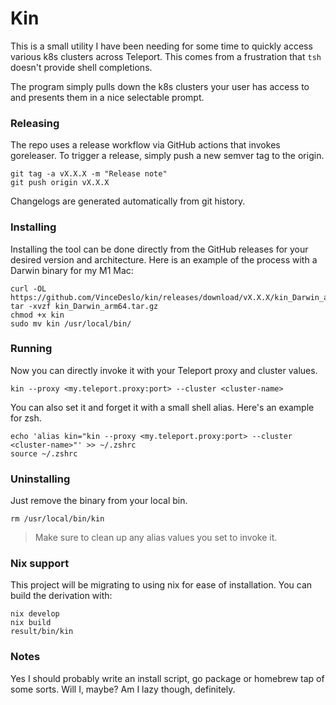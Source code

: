 # Kin

This is a small utility I have been needing for some time to quickly access various k8s clusters across Teleport.
This comes from a frustration that `tsh` doesn't provide shell completions.

The program simply pulls down the k8s clusters your user has access to and presents them in a nice selectable prompt.

### Releasing

The repo uses a release workflow via GitHub actions that invokes goreleaser.
To trigger a release, simply push a new semver tag to the origin.

```
git tag -a vX.X.X -m "Release note"
git push origin vX.X.X
```

Changelogs are generated automatically from git history.

### Installing

Installing the tool can be done directly from the GitHub releases for your desired version and architecture.
Here is an example of the process with a Darwin binary for my M1 Mac:

```
curl -OL https://github.com/VinceDeslo/kin/releases/download/vX.X.X/kin_Darwin_arm64.tar.gz
tar -xvzf kin_Darwin_arm64.tar.gz
chmod +x kin
sudo mv kin /usr/local/bin/
```

### Running

Now you can directly invoke it with your Teleport proxy and cluster values.

```
kin --proxy <my.teleport.proxy:port> --cluster <cluster-name>
```

You can also set it and forget it with a small shell alias. Here's an example for zsh.

```
echo 'alias kin="kin --proxy <my.teleport.proxy:port> --cluster <cluster-name>"' >> ~/.zshrc
source ~/.zshrc
```

### Uninstalling

Just remove the binary from your local bin.

```
rm /usr/local/bin/kin
```

> Make sure to clean up any alias values you set to invoke it.

### Nix support

This project will be migrating to using nix for ease of installation. You can build the derivation with:

```
nix develop
nix build
result/bin/kin
```

### Notes

Yes I should probably write an install script, go package or homebrew tap of some sorts. 
Will I, maybe? Am I lazy though, definitely.
